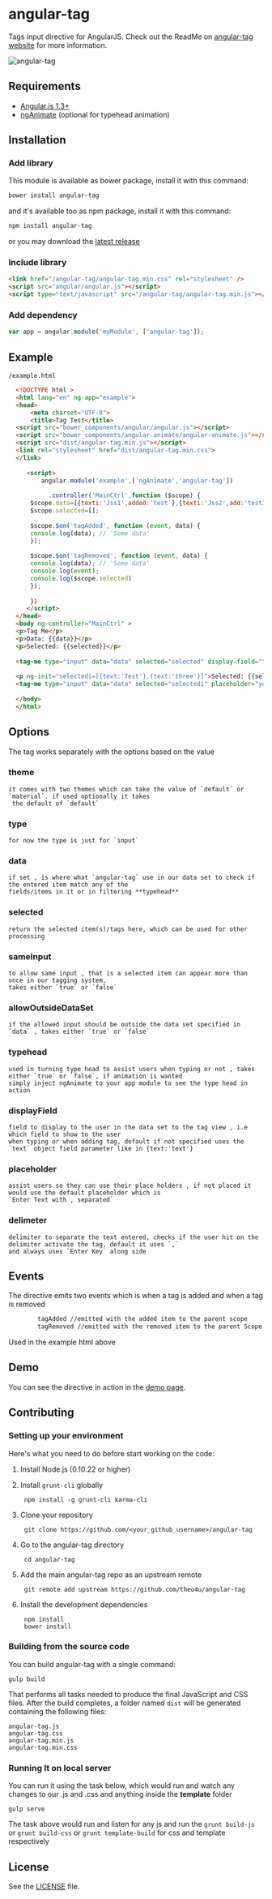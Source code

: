 # angular-tag
 
Tags input directive for AngularJS. Check out the ReadMe on  [angular-tag website](http://theo4u.github.io/angular-tag/) for more information.

![angular-tag](https://www.googledrive.com/host/0B9WhZZgFzvoBamRRTFlXc19JRXc)

## Requirements

- [Angular.js 1.3+](http://angularjs.org) 
- [ngAnimate](https://docs.angularjs.org/api/ngAnimate) (optional for typehead animation)

## Installation
### Add library
This module is available as bower package, install it with this command:

```bash
bower install angular-tag
```

and it's available too as npm package, install it with this command:

```bash
npm install angular-tag
```

or you may download the [latest release](https://github.com/theo4u/angular-tag/releases)

### Include library
```html
<link href="/angular-tag/angular-tag.min.css" rel="stylesheet" />
<script src="angular/angular.js"></script>
<script type="text/javascript" src="/angular-tag/angular-tag.min.js"></script>
```
### Add dependency

```javascript
var app = angular.module('myModule', ['angular-tag']);
```
  
## Example
 `/example.html`
```html
  <!DOCTYPE html >
  <html lang="en" ng-app="example">
  <head>
      <meta charset="UTF-8">
      <title>Tag Test</title>
  <script src="bower_components/angular/angular.js"></script>
  <script src="bower_components/angular-animate/angular-animate.js"></script>
  <script src="dist/angular-tag.min.js"></script>
  <link rel="stylesheet" href="dist/angular-tag.min.css">
  </link>
  
     <script>
         angular.module('example',['ngAnimate','angular-tag'])
  
           .controller('MainCtrl',function ($scope) {
      $scope.data=[{texti:'Jss1',added:'test'},{texti:'Jss2',add:'test3'},{texti:'Jss3',value:'owk'}];
      $scope.selected=[];
  
      $scope.$on('tagAdded', function (event, data) {
      console.log(data); // 'Some data'
      });
  
      $scope.$on('tagRemoved', function (event, data) {
      console.log(data); // 'Some data'
      console.log(event);
      console.log($scope.selected)
      });
   
      })
     </script>
  </head>
  <body ng-controller="MainCtrl" >
  <p>Tag Me</p>
  <p>Data: {{data}}</p>
  <p>Selected: {{selected}}</p>
  
  <tag-me type="input" data="data" selected="selected" display-field="texti" typehead="true" theme="material"  allow-outside-data-set="true" same-input="false">test</tag-me>
  
  <p ng-init="selectedi=[{text:'Test'},{text:'three'}]">Selected: {{selectedi}}</p>
  <tag-me type="input" data="data" selected="selectedi" placeholder="your own placeholder"  typehead="false" allow-outside-data-set="true" same-input="false">test</tag-me>
  
  </body>
  </html>
```
 
## Options
The tag works separately with the options based on the value
### theme 
    it comes with two themes which can take the value of `default` or `material`. if used optionally it takes
     the default of `default`
### type
    for now the type is just for `input`
### data
    if set , is where what `angular-tag` use in our data set to check if the entered item match any of the 
    fields/items in it or in filtering **typehead**
### selected
    return the selected item(s)/tags here, which can be used for other processing
### sameInput
    to allow same input , that is a selected item can appear more than once in our tagging system, 
    takes either `true` or `false`
### allowOutsideDataSet 
    if the allowed input should be outside the data set specified in `data` , takes either `true` or `false`
### typehead
    used in turning type head to assist users when typing or not , takes either `true` or `false`, if animation is wanted 
    simply inject ngAnimate to your app module to see the type head in action
### displayField
    field to display to the user in the data set to the tag view , i.e which field to show to the user 
    when typing or when adding tag, default if not specified uses the `text` object field parameter like in {text:'text'}
### placeholder
    assist users so they can use their place holders , if not placed it would use the default placeholder which is 
    `Enter Text with , separated`
### delimeter
    delimiter to separate the text entered, checks if the user hit on the delimiter activate the tag, default it uses `,` 
    and always uses `Enter Key` along side

## Events
 The directive emits two events which is when a tag is added and when a tag is removed
```bash
        tagAdded //emitted with the added item to the parent scope
        tagRemoved //emitted with the removed item to the parent Scope
```
Used in the example html above
 
## Demo
 
 You can see the directive in action in the [demo page](http://theo4u.github.io/angular-tag/).
 
## Contributing
 
### Setting up your environment

Here's what you need to do before start working on the code:

1. Install Node.js (0.10.22 or higher)
2. Install `grunt-cli` globally

        npm install -g grunt-cli karma-cli
3. Clone your repository

        git clone https://github.com/<your_github_username>/angular-tag

4. Go to the angular-tag directory

        cd angular-tag

5. Add the main angular-tag repo as an upstream remote

        git remote add upstream https://github.com/theo4u/angular-tag

6. Install the development dependencies

        npm install
        bower install 

### Building from the source code

You can build angular-tag with a single command:

    gulp build
 
That performs all tasks needed to produce the final JavaScript and CSS files. After the build completes, a folder named `dist` will be generated containing the following files:

    angular-tag.js
    angular-tag.css
    angular-tag.min.js
    angular-tag.min.css

### Running It on local server
 You can run it using the task below, which would run and watch any changes to our .js and .css and anything inside the **template** folder

    gulp serve
The task above would run and listen for any js and run the `grunt build-js` or `grunt build-css` or `grunt template-build` for css and template respectively

## License
 
 See the [LICENSE](https://github.com/theo4u/angular-tag/blob/master/LICENSE) file.
 

